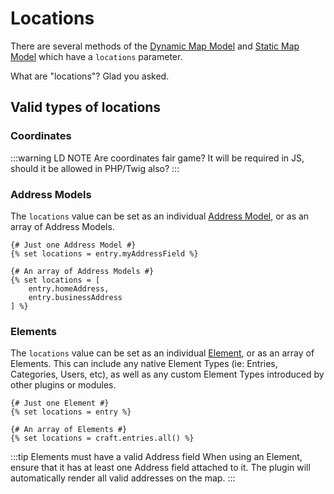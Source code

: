 # Locations

There are several methods of the [Dynamic Map Model](/models/dynamic-map-model/) and [Static Map Model](/models/static-map-model/) which have a `locations` parameter.

What are "locations"? Glad you asked.

## Valid types of locations

### Coordinates

:::warning LD NOTE
Are coordinates fair game? It will be required in JS, should it be allowed in PHP/Twig also?
:::

### Address Models

The `locations` value can be set as an individual [Address Model](/models/address-model/), or as an array of Address Models.

```twig
{# Just one Address Model #}
{% set locations = entry.myAddressField %}

{# An array of Address Models #}
{% set locations = [
    entry.homeAddress,
    entry.businessAddress
] %}
```

### Elements

The `locations` value can be set as an individual [Element](https://craftcms.com/docs/3.x/elements.html), or as an array of Elements. This can include any native Element Types (ie: Entries, Categories, Users, etc), as well as any custom Element Types introduced by other plugins or modules.

```twig
{# Just one Element #}
{% set locations = entry %}

{# An array of Elements #}
{% set locations = craft.entries.all() %}
```

:::tip Elements must have a valid Address field
When using an Element, ensure that it has at least one Address field attached to it. The plugin will automatically render all valid addresses on the map.
:::
